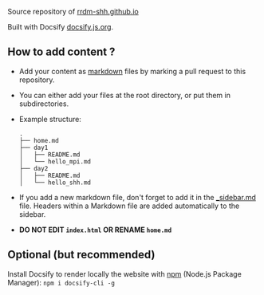 Source repository of [rrdm-shh.github.io](https://rrdm-shh.github.io)

Built with Docsify [docsify.js.org](https://docsify.js.org).

## How to add content ?

- Add your content as [markdown](https://github.com/adam-p/markdown-here/wiki/Markdown-Cheatsheet) files by marking a pull request to this repository. 

- You can either add your files at the root directory, or put them in subdirectories.

- Example structure:
    ```
    .
    ├── home.md
    ├── day1
    │   ├── README.md
    │   └── hello_mpi.md
    ├── day2
    │   ├── README.md
    │   └── hello_shh.md
    ```

- If you add a new markdown file, don't forget to add it in the [_sidebar.md](_sidebar.md) file. Headers within a Markdown file are added automatically to the sidebar.

- **DO NOT EDIT `index.html` OR RENAME `home.md`**

## Optional (but recommended)

Install Docsify to render locally the website with [npm](https://www.npmjs.com/get-npm) (Node.js Package Manager): `npm i docsify-cli -g`